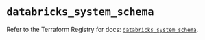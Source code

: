 # `databricks_system_schema`

Refer to the Terraform Registry for docs: [`databricks_system_schema`](https://registry.terraform.io/providers/databricks/databricks/1.58.0/docs/resources/system_schema).
